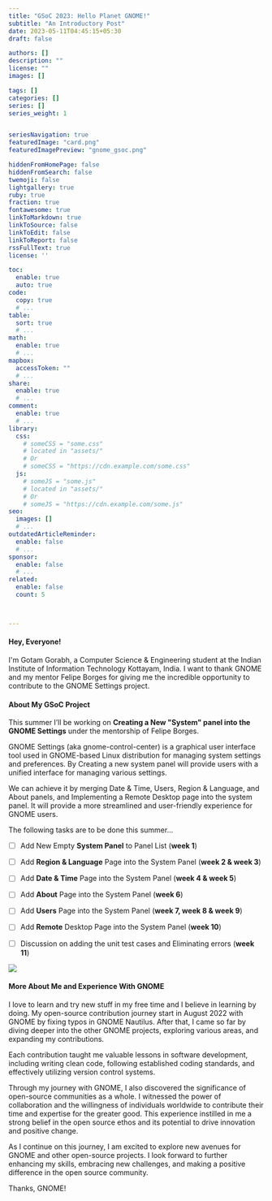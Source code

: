 ```yaml
---
title: "GSoC 2023: Hello Planet GNOME!"
subtitle: "An Introductory Post"
date: 2023-05-11T04:45:15+05:30
draft: false

authors: []
description: ""
license: ""
images: []

tags: []
categories: []
series: []
series_weight: 1


seriesNavigation: true
featuredImage: "card.png"
featuredImagePreview: "gnome_gsoc.png"

hiddenFromHomePage: false
hiddenFromSearch: false
twemoji: false
lightgallery: true
ruby: true
fraction: true
fontawesome: true
linkToMarkdown: true
linkToSource: false
linkToEdit: false
linkToReport: false
rssFullText: true
license: ''

toc:
  enable: true
  auto: true
code:
  copy: true
  # ...
table:
  sort: true
  # ...
math:
  enable: true
  # ...
mapbox:
  accessToken: ""
  # ...
share:
  enable: true
  # ...
comment:
  enable: true
  # ...
library:
  css:
    # someCSS = "some.css"
    # located in "assets/"
    # Or
    # someCSS = "https://cdn.example.com/some.css"
  js:
    # someJS = "some.js"
    # located in "assets/"
    # Or
    # someJS = "https://cdn.example.com/some.js"
seo:
  images: []
  # ...
outdatedArticleReminder:
  enable: false
  # ...
sponsor:
  enable: false
  # ...
related:
  enable: false
  count: 5



---
```


#### Hey, Everyone! 

I'm Gotam Gorabh, a Computer Science & Engineering student at the Indian Institute of Information Technology Kottayam, India.
I want to thank GNOME and my mentor Felipe Borges for giving me the incredible opportunity to contribute to the GNOME Settings project.

#### About My GSoC Project

This summer I’ll be working on <b>Creating a New "System" panel into the GNOME Settings</b> under the mentorship of Felipe Borges. 

GNOME Settings (aka gnome-control-center) is a graphical user interface tool used in
GNOME-based Linux distribution for managing system settings and preferences. By Creating a new system panel will provide users with a unified interface for managing various settings. 

We can achieve it by merging Date & Time, Users, Region & Language, and About panels, and Implementing a Remote Desktop page into the system panel. 
It will provide a more streamlined and user-friendly experience for GNOME users.

The following tasks are to be done this summer...


- [ ] Add New Empty <b>System Panel</b> to Panel List (<b>week 1</b>)
- [ ] Add <b>Region & Language</b> Page into the System Panel (<b>week 2 & week 3</b>)
- [ ] Add <b>Date & Time</b> Page into the System Panel (<b>week 4 & week 5</b>)
- [ ] Add <b>About</b> Page into the System Panel (<b>week 6</b>)
- [ ] Add <b>Users</b> Page into the System Panel (<b>week 7, week 8 & week 9</b>)
- [ ] Add <b>Remote</b> Desktop Page into the System Panel (<b>week 10</b>)
- [ ] Discussion on adding the unit test cases and Eliminating errors (<b>week 11</b>)


![](system-panel.png)


#### More About Me and Experience With GNOME

I love to learn and try new stuff in my free time and I believe in learning by doing. My open-source contribution journey start in August 2022 with GNOME by fixing typos in GNOME Nautilus.
After that, I came so far by diving deeper into the other GNOME projects, exploring various areas, and expanding my contributions.

Each contribution taught me valuable lessons in software development, including writing clean code, following established coding standards, and effectively utilizing version control systems.


Through my journey with GNOME, I also discovered the significance of open-source communities as a whole. I witnessed the power of collaboration and the willingness of individuals worldwide to contribute their time and expertise for the greater good. This experience instilled in me a strong belief in the open source ethos and its potential to drive innovation and positive change.

As I continue on this journey, I am excited to explore new avenues for GNOME and other open-source projects. I look forward to further enhancing my skills, embracing new challenges, and making a positive difference in the open source community.

Thanks, GNOME!
